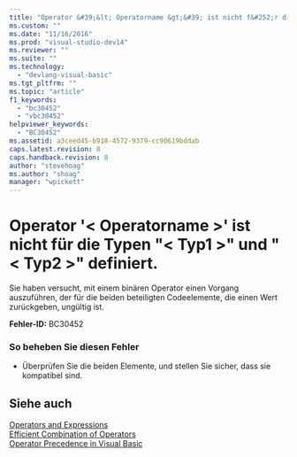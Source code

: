 ```yaml
---
title: "Operator &#39;&lt; Operatorname &gt;&#39; ist nicht f&#252;r die Typen &quot;&lt; Typ1 &gt;&quot; und &quot;&lt; Typ2 &gt;&quot; definiert. | Microsoft Docs"
ms.custom: ""
ms.date: "11/16/2016"
ms.prod: "visual-studio-dev14"
ms.reviewer: ""
ms.suite: ""
ms.technology: 
  - "devlang-visual-basic"
ms.tgt_pltfrm: ""
ms.topic: "article"
f1_keywords: 
  - "bc30452"
  - "vbc30452"
helpviewer_keywords: 
  - "BC30452"
ms.assetid: a3ceed45-b918-4572-9379-cc90619bddab
caps.latest.revision: 8
caps.handback.revision: 8
author: "stevehoag"
ms.author: "shoag"
manager: "wpickett"
---
```

# Operator &#39;&lt; Operatorname &gt;&#39; ist nicht f&#252;r die Typen &quot;&lt; Typ1 &gt;&quot; und &quot;&lt; Typ2 &gt;&quot; definiert.
Sie haben versucht, mit einem binären Operator einen Vorgang auszuführen, der für die beiden beteiligten Codeelemente, die einen Wert zurückgeben, ungültig ist.  
  
 **Fehler\-ID:** BC30452  
  
### So beheben Sie diesen Fehler  
  
-   Überprüfen Sie die beiden Elemente, und stellen Sie sicher, dass sie kompatibel sind.  
  
## Siehe auch  
 [Operators and Expressions](../../visual-basic/programming-guide/language-features/operators-and-expressions/index.md)   
 [Efficient Combination of Operators](../../visual-basic/programming-guide/language-features/operators-and-expressions/efficient-combination-of-operators.md)   
 [Operator Precedence in Visual Basic](../../visual-basic/language-reference/operators/operator-precedence.md)